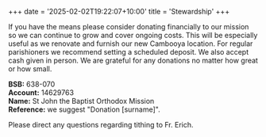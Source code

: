 +++
date = '2025-02-02T19:22:07+10:00'
title = 'Stewardship'
+++

If you have the means please consider donating financially to our mission so we can continue to grow and cover ongoing costs. This will be especially useful as we renovate and furnish our new Cambooya location. For regular parishioners we recommend setting a scheduled deposit. We also accept cash given in person. We are grateful for any donations no matter how great or how small. 

**BSB:** 638-070\
**Account:** 14629763\
**Name:** St John the Baptist Orthodox Mission\
**Reference:** we suggest "Donation [surname]".

Please direct any questions regarding tithing to Fr. Erich. 
